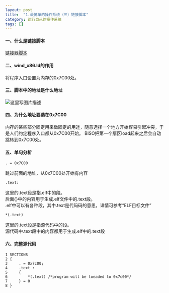 ```yaml
---
layout: post
title:  "1.最简单的操作系统（三）链接脚本"
category: 运行自己的操作系统
tags: []
---
```


#### 一、什么是链接脚本

[链接器脚本](http://blog.sina.com.cn/s/blog_62b1ea5d0100lxib.html)

#### 二、wind_x86.ld的作用

将程序入口设置为内存的0x7C00处。

#### 三、脚本中的地址是什么地址

![这里写图片描述](http://img.blog.csdn.net/20150516121157914)

#### 四、为什么地址要选在0x7C00

内存的某些部分固定用来做固定的用途，随意选择一个地方开始容易引起冲突，于是人们约定程序入口都从0x7C00开始。
BISO把第一个扇区load起来之后会自动跳转到0x7C00处。

#### 五、单句分析

```
. = 0x7C00
```
跳过前面的地址，从0x7C00处开始有内容

```
.text:
```
这里的.text段是指.elf中的段。  
后面{}中的内容用于生成.elf文件中的.text段。  
.elf中可以有各种段，其中.text是代码码的意思，详情可参考“ELF目标文件”  

```
*(.text)
```
这里的.text段是指源代码中的段。  
源代码中.text段中的内容都用于生成.elf中的.text段

#### 六、完整源代码

```
1 SECTIONS  
2 {  
3     . = 0x7c00;  
4     .text :  
5     {  
6         *(.text) /*program will be loeaded to 0x7c00*/  
7     } = 0  
8 }
```